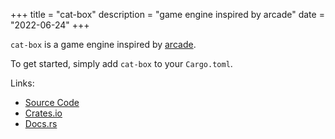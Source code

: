 +++
title = "cat-box"
description = "game engine inspired by arcade"
date = "2022-06-24"
+++

`cat-box` is a game engine inspired by [arcade](https://arcade.academy/).

To get started, simply add `cat-box` to your `Cargo.toml`.

Links:
- [Source Code](https://git.karx.xyz/karx/catbox) 
- [Crates.io](https://crates.io/crates/cat-box)
- [Docs.rs](https://docs.rs/cat-box/latest/cat_box/)
